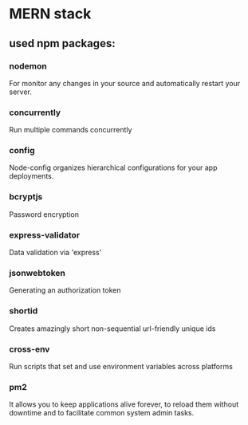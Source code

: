 # MERN stack

## used npm packages:
### nodemon
For monitor any changes in your source and automatically restart your server.

### concurrently
Run multiple commands concurrently

### config
Node-config organizes hierarchical configurations for your app deployments.

### bcryptjs
Password encryption

### express-validator
Data validation via 'express'

### jsonwebtoken
Generating an authorization token

### shortid
Creates amazingly short non-sequential url-friendly unique ids

### cross-env
Run scripts that set and use environment variables across platforms

### pm2
It allows you to keep applications alive forever, to reload them without downtime and to facilitate common system admin tasks.
